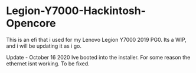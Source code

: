 # Legion-Y7000-Hackintosh-Opencore
This is an efi that i used for my Lenovo Legion Y7000 2019 PG0. Its a WIP, and i will be updating it as i go.

Update - October 16 2020
Ive booted into the installer. For some reason the ethernet isnt working. To be fixed.

